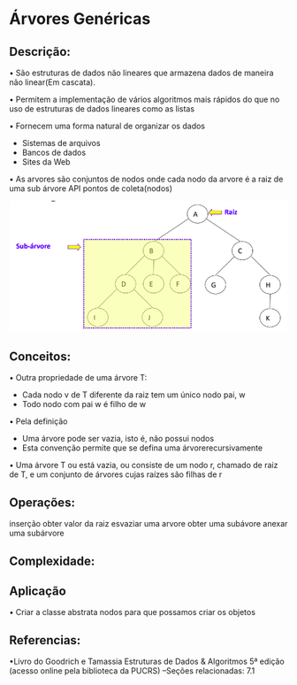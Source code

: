 # Árvores Genéricas

## Descrição:
• São estruturas de dados não lineares que armazena dados de maneira não linear(Em cascata).

• Permitem a implementação de vários algoritmos mais rápidos do que no uso de estruturas de dados lineares como as listas

• Fornecem uma forma natural de organizar os dados
- Sistemas de arquivos
- Bancos de dados
- Sites da Web

• As arvores são conjuntos de nodos onde cada nodo da arvore é a raiz de uma sub árvore
API pontos de coleta(nodos)

![Alt text](image.png)

## Conceitos:
• Outra propriedade de uma árvore T:
- Cada nodo v de T diferente da raiz tem um único nodo pai, w
- Todo nodo com pai w é filho de w

• Pela definição
- Uma árvore pode ser vazia, isto é, não possui nodos
- Esta convenção permite que se defina uma árvorerecursivamente

• Uma árvore T ou está vazia, ou consiste de um nodo r, chamado de
raiz de T, e um conjunto de árvores cujas raízes são filhas de r

## Operações:
inserção
obter valor da raiz
esvaziar uma arvore
obter uma subávore
anexar uma subárvore

## Complexidade:
## Aplicação
• Criar a classe abstrata nodos para que possamos criar os objetos

## Referencias:
•Livro do Goodrich e Tamassia
Estruturas de Dados & Algoritmos
5ª edição
(acesso online pela biblioteca da PUCRS)
–Seções relacionadas: 7.1
